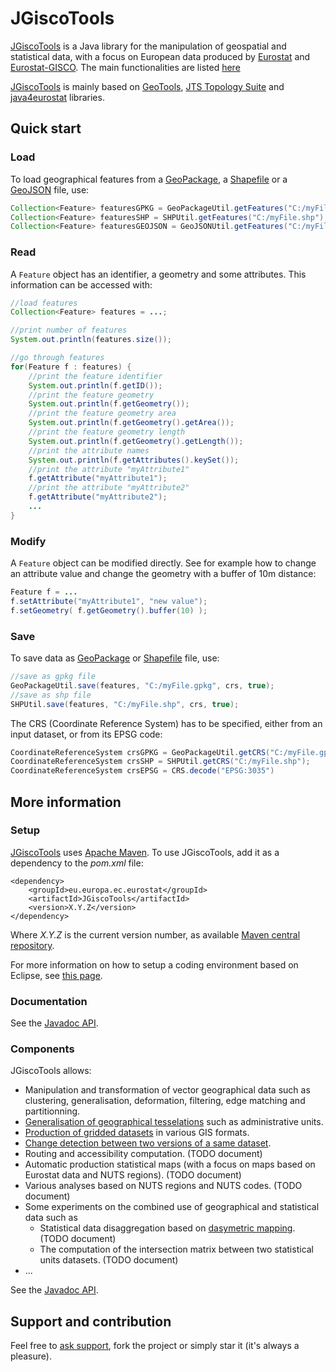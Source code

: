 # JGiscoTools

[JGiscoTools](https://github.com/eurostat/JGiscoTools) is a Java library for the manipulation of geospatial and statistical data, with a focus on European data produced by [Eurostat](http://ec.europa.eu/eurostat) and [Eurostat-GISCO](https://ec.europa.eu/eurostat/web/gisco). The main functionalities are listed [here](#components)

[JGiscoTools](https://github.com/eurostat/JGiscoTools) is mainly based on [GeoTools](http://www.geotools.org/), [JTS Topology Suite](https://locationtech.github.io/jts/) and [java4eurostat](https://github.com/eurostat/java4eurostat) libraries.

## Quick start

### Load

To load geographical features from a [GeoPackage](https://www.geopackage.org/), a [Shapefile](https://en.wikipedia.org/wiki/Shapefile) or a [GeoJSON](https://geojson.org/) file, use:

```java
Collection<Feature> featuresGPKG = GeoPackageUtil.getFeatures("C:/myFile.gpkg");
Collection<Feature> featuresSHP = SHPUtil.getFeatures("C:/myFile.shp");
Collection<Feature> featuresGEOJSON = GeoJSONUtil.getFeatures("C:/myFile.geojson");
```

### Read

A `Feature` object has an identifier, a geometry and some attributes. This information can be accessed with:

```java
//load features
Collection<Feature> features = ...;

//print number of features
System.out.println(features.size());

//go through features 
for(Feature f : features) {
	//print the feature identifier
	System.out.println(f.getID());
	//print the feature geometry
	System.out.println(f.getGeometry());
	//print the feature geometry area
	System.out.println(f.getGeometry().getArea());
	//print the feature geometry length
	System.out.println(f.getGeometry().getLength());
	//print the attribute names
	System.out.println(f.getAttributes().keySet());
	//print the attribute "myAttribute1"
	f.getAttribute("myAttribute1");
	//print the attribute "myAttribute2"
	f.getAttribute("myAttribute2");
	...
}
```

### Modify

A `Feature` object can be modified directly. See for example how to change an attribute value and change the geometry with a buffer of 10m distance:

```java
Feature f = ...
f.setAttribute("myAttribute1", "new value");
f.setGeometry( f.getGeometry().buffer(10) );
```

### Save

To save data as [GeoPackage](https://www.geopackage.org/) or [Shapefile](https://en.wikipedia.org/wiki/Shapefile) file, use:

```java
//save as gpkg file
GeoPackageUtil.save(features, "C:/myFile.gpkg", crs, true);
//save as shp file
SHPUtil.save(features, "C:/myFile.shp", crs, true);
```

The CRS (Coordinate Reference System) has to be specified, either from an input dataset, or from its EPSG code:

```java
CoordinateReferenceSystem crsGPKG = GeoPackageUtil.getCRS("C:/myFile.gpkg");
CoordinateReferenceSystem crsSHP = SHPUtil.getCRS("C:/myFile.shp");
CoordinateReferenceSystem crsEPSG = CRS.decode("EPSG:3035")
```

## More information

### Setup

[JGiscoTools](https://github.com/eurostat/JGiscoTools) uses [Apache Maven](http://maven.apache.org/). To use JGiscoTools, add it as a dependency to the *pom.xml* file:

```
<dependency>
	<groupId>eu.europa.ec.eurostat</groupId>
	<artifactId>JGiscoTools</artifactId>
	<version>X.Y.Z</version>
</dependency>
```

Where *X.Y.Z* is the current version number, as available [Maven central repository](https://search.maven.org/artifact/eu.europa.ec.eurostat/JGiscoTools).

For more information on how to setup a coding environment based on Eclipse, see [this page](https://github.com/eurostat/README/blob/master/docs/howto/java_eclipse_maven_git_quick_guide.md).

### Documentation

See the [Javadoc API](https://eurostat.github.io/JGiscoTools/src/site/apidocs/).

### Components

JGiscoTools allows:
- Manipulation and transformation of vector geographical data such as clustering, generalisation, deformation, filtering, edge matching and partitionning.
- [Generalisation of geographical tesselations](/src/site/regionsimplify) such as administrative units.
- [Production of gridded datasets](/src/site/gridmaker) in various GIS formats.
- [Change detection between two versions of a same dataset](/src/site/changedetection).
- Routing and accessibility computation. (TODO document)
- Automatic production statistical maps (with a focus on maps based on Eurostat data and NUTS regions). (TODO document)
- Various analyses based on NUTS regions and NUTS codes. (TODO document)
- Some experiments on the combined use of geographical and statistical data such as
  - Statistical data disaggregation based on [dasymetric mapping](https://en.wikipedia.org/wiki/Dasymetric_map). (TODO document)
  - The computation of the intersection matrix between two statistical units datasets. (TODO document)
- ...

See the [Javadoc API](https://eurostat.github.io/JGiscoTools/src/site/apidocs/).

## Support and contribution

Feel free to [ask support](https://github.com/eurostat/JGiscoTools/issues/new), fork the project or simply star it (it's always a pleasure).
